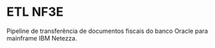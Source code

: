 # ETL NF3E
Pipeline de transferência de documentos fiscais do banco Oracle para mainframe IBM Netezza. 
